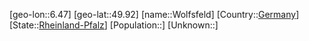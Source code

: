 ﻿---
location: [49.92,6.47]
type: City
tags:
- geo/City


SpocWebEntityId: 35687
isDeleted: false
confidential: public

---
[geo-lon::6.47]
[geo-lat::49.92]
[name::Wolfsfeld]
[Country::[Germany](geo/Continent/Europe/Germany.md)]
[State::[Rheinland-Pfalz](geo/Continent/Europe/Germany/Rheinland-Pfalz.md)]
[Population::]
[Unknown::]

